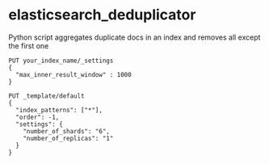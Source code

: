 # elasticsearch_deduplicator
Python script aggregates duplicate docs in an index and removes all except the first one


```
PUT your_index_name/_settings
{
  "max_inner_result_window" : 1000 
}
```

```
PUT _template/default
{
  "index_patterns": ["*"],
  "order": -1,
  "settings": {
    "number_of_shards": "6",
    "number_of_replicas": "1"
  }
}
```
